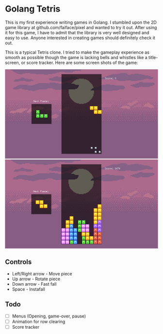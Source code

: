 # Golang Tetris

This is my first experience writing games in Golang. I stumbled upon the 2D game library at github.com/faiface/pixel and wanted to try it out. After using it for this game, I have to admit that the library is very well designed and easy to use. Anyone interested in creating games should definitely check it out.

This is a typical Tetris clone. I tried to make the gameplay experience as smooth as possible though the game is lacking bells and whistles like a title-screen, or score tracker. Here are some screen shots of the game:

![A sample example of the program](docs/media/example1.png?raw=true "An example of the program running")
![A sample example of the program](docs/media/example2.png?raw=true "An example of the program running")

## Controls

- Left/Right arrow - Move piece
- Up arrow - Rotate piece
- Down arrow - Fast fall
- Space - Instafall

## Todo

- [ ] Menus (Opening, game-over, pause)
- [ ] Animation for row clearing
- [ ] Score tracker
